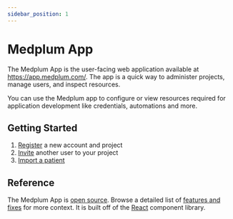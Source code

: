```yaml
---
sidebar_position: 1
---
```


# Medplum App

The Medplum App is the user-facing web application available at <https://app.medplum.com/>. The app is a quick way to administer projects, manage users, and inspect resources.

You can use the Medplum app to configure or view resources required for application development like credentials, automations and more.

## Getting Started

1. [Register](https://app.medplum.com/register) a new account and project
2. [Invite](./app/invite) another user to your project
3. [Import a patient](/docs/tutorials/importing-sample-data.md)

## Reference

The Medplum App is [open source](https://github.com/medplum/medplum/tree/main/packages/app). Browse a detailed list of [features and fixes](https://github.com/medplum/medplum/pulls?q=is%3Apr+label%3Amedplum-app) for more context. It is built off of the [React](/docs/ui-components) component library.
